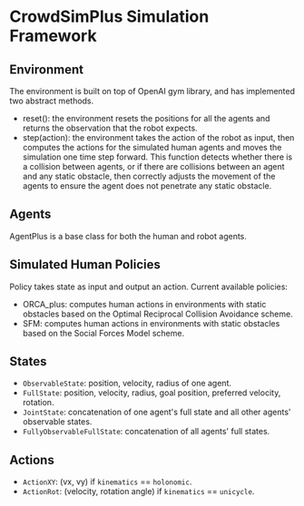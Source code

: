 # CrowdSimPlus Simulation Framework
## Environment
The environment is built on top of OpenAI gym library, and has implemented two abstract methods.
* reset(): the environment resets the positions for all the agents and returns the observation
that the robot expects.
* step(action): the environment takes the action of the robot as input, then computes the actions for the simulated human agents and moves the simulation one time step forward. This function detects whether there is a collision between agents, or if there are collisions between an agent and any static obstacle, then correctly adjusts the movement of the agents to ensure the agent does not penetrate any static obstacle.

## Agents
AgentPlus is a base class for both the human and robot agents.

## Simulated Human Policies

Policy takes state as input and output an action. Current available policies:
* ORCA_plus: computes human actions in environments with static obstacles based on the Optimal Reciprocal Collision Avoidance scheme.
* SFM: computes human actions in environments with static obstacles based on the Social Forces Model scheme.


## States
* `ObservableState`: position, velocity, radius of one agent.
* `FullState`: position, velocity, radius, goal position, preferred velocity, rotation.
* `JointState`: concatenation of one agent's full state and all other agents' observable states.
* `FullyObservableFullState`: concatenation of all agents' full states.


## Actions
* `ActionXY`: (vx, vy) if `kinematics` == `holonomic`.
* `ActionRot`: (velocity, rotation angle) if `kinematics` == `unicycle`.